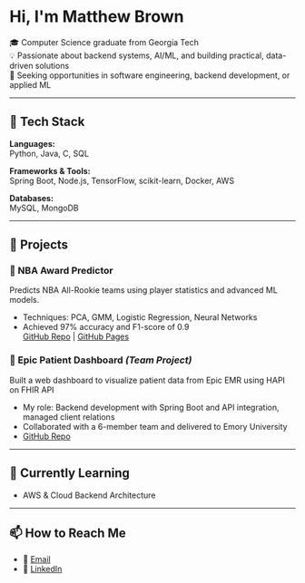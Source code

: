 # Hi, I'm Matthew Brown

🎓 Computer Science graduate from Georgia Tech  
💡 Passionate about backend systems, AI/ML, and building practical, data-driven solutions  
🚀 Seeking opportunities in software engineering, backend development, or applied ML

---

## 🧰 Tech Stack

**Languages:**  
Python, Java, C, SQL

**Frameworks & Tools:**  
Spring Boot, Node.js, TensorFlow, scikit-learn, Docker, AWS  

**Databases:**  
MySQL, MongoDB  

---

## 💼 Projects

### 🏀 NBA Award Predictor  
Predicts NBA All-Rookie teams using player statistics and advanced ML models.  
- Techniques: PCA, GMM, Logistic Regression, Neural Networks  
- Achieved 97% accuracy and F1-score of 0.9  
[GitHub Repo](https://github.com/Matthew4335/NBAPredictorMLProject) | [GitHub Pages](https://matthew4335.github.io/NBAPredictorMLProject/)

### 🏥 Epic Patient Dashboard *(Team Project)*  
Built a web dashboard to visualize patient data from Epic EMR using HAPI on FHIR API  
- My role: Backend development with Spring Boot and API integration, managed client relations  
- Collaborated with a 6-member team and delivered to Emory University
- [GitHub Repo](https://github.com/Matthew4335/EpicPatientDashboard)  

---

## 🌱 Currently Learning

- AWS & Cloud Backend Architecture   

---

## 📫 How to Reach Me

- 📧 [Email](mailto:matthew.brown4335@gmail.com) 
- 💼 [LinkedIn](https://linkedin.com/in/matthewbrown4335)  

